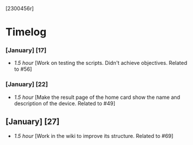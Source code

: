 [2300456r]

# Timelog

### [January] [17]
* *1.5 hour* [Work on testing the scripts. Didn't achieve objectives. Related to #56]

### [January] [22]
* *1.5 hour* [Make the result page of the home card show the name and description of the device. Related to #49]

## [January] [27]
* *1.5 hour* [Work in the wiki to improve its structure. Related to #69]
